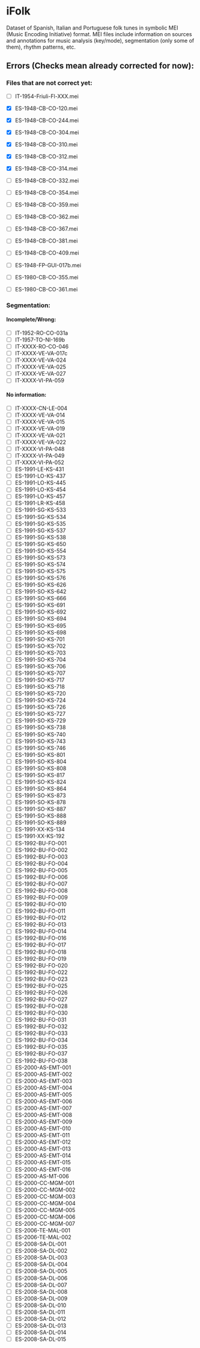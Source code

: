 # iFolk

Dataset of Spanish, Italian and Portuguese folk tunes in symbolic MEI (Music Encoding Initiative) format. MEI files include information on sources and annotations for music analysis (key/mode), segmentation (only some of them), rhythm patterns, etc.

## Errors (Checks mean already corrected for now):

### Files that are not correct yet:
- [ ] IT-1954-Friuli-Fl-XXX.mei
- [x] ES-1948-CB-CO-120.mei 
- [x] ES-1948-CB-CO-244.mei 
- [x] ES-1948-CB-CO-304.mei 
- [x] ES-1948-CB-CO-310.mei 
- [x] ES-1948-CB-CO-312.mei 
- [x] ES-1948-CB-CO-314.mei 
- [ ] ES-1948-CB-CO-332.mei 
- [ ] ES-1948-CB-CO-354.mei 
- [ ] ES-1948-CB-CO-359.mei 
- [ ] ES-1948-CB-CO-362.mei 
- [ ] ES-1948-CB-CO-367.mei 
- [ ] ES-1948-CB-CO-381.mei 
- [ ] ES-1948-CB-CO-409.mei 
- [ ] ES-1948-FP-GUI-017b.mei 
- [ ] ES-1980-CB-CO-355.mei 
- [ ] ES-1980-CB-CO-361.mei 


### Segmentation:

#### Incomplete/Wrong:

- [ ] IT-1952-RO-CO-031a
- [ ] IT-1957-TO-NI-169b
- [ ] IT-XXXX-RO-CO-046
- [ ] IT-XXXX-VE-VA-017c
- [ ] IT-XXXX-VE-VA-024
- [ ] IT-XXXX-VE-VA-025
- [ ] IT-XXXX-VE-VA-027
- [ ] IT-XXXX-VI-PA-059

#### No information:

- [ ] IT-XXXX-CN-LE-004
- [ ] IT-XXXX-VE-VA-014
- [ ] IT-XXXX-VE-VA-015
- [ ] IT-XXXX-VE-VA-019
- [ ] IT-XXXX-VE-VA-021
- [ ] IT-XXXX-VE-VA-022
- [ ] IT-XXXX-VI-PA-048
- [ ] IT-XXXX-VI-PA-049
- [ ] IT-XXXX-VI-PA-052
- [ ] ES-1991-LE-KS-431 
- [ ] ES-1991-LO-KS-437 
- [ ] ES-1991-LO-KS-445 
- [ ] ES-1991-LO-KS-454 
- [ ] ES-1991-LO-KS-457 
- [ ] ES-1991-LR-KS-458 
- [ ] ES-1991-SG-KS-533 
- [ ] ES-1991-SG-KS-534 
- [ ] ES-1991-SG-KS-535 
- [ ] ES-1991-SG-KS-537 
- [ ] ES-1991-SG-KS-538 
- [ ] ES-1991-SG-KS-650 
- [ ] ES-1991-SO-KS-554 
- [ ] ES-1991-SO-KS-573 
- [ ] ES-1991-SO-KS-574 
- [ ] ES-1991-SO-KS-575 
- [ ] ES-1991-SO-KS-576 
- [ ] ES-1991-SO-KS-626 
- [ ] ES-1991-SO-KS-642 
- [ ] ES-1991-SO-KS-666 
- [ ] ES-1991-SO-KS-691 
- [ ] ES-1991-SO-KS-692 
- [ ] ES-1991-SO-KS-694 
- [ ] ES-1991-SO-KS-695 
- [ ] ES-1991-SO-KS-698 
- [ ] ES-1991-SO-KS-701 
- [ ] ES-1991-SO-KS-702 
- [ ] ES-1991-SO-KS-703 
- [ ] ES-1991-SO-KS-704 
- [ ] ES-1991-SO-KS-706 
- [ ] ES-1991-SO-KS-707 
- [ ] ES-1991-SO-KS-717 
- [ ] ES-1991-SO-KS-718 
- [ ] ES-1991-SO-KS-720 
- [ ] ES-1991-SO-KS-724 
- [ ] ES-1991-SO-KS-726 
- [ ] ES-1991-SO-KS-727 
- [ ] ES-1991-SO-KS-729 
- [ ] ES-1991-SO-KS-738 
- [ ] ES-1991-SO-KS-740 
- [ ] ES-1991-SO-KS-743 
- [ ] ES-1991-SO-KS-746 
- [ ] ES-1991-SO-KS-801 
- [ ] ES-1991-SO-KS-804 
- [ ] ES-1991-SO-KS-808 
- [ ] ES-1991-SO-KS-817 
- [ ] ES-1991-SO-KS-824 
- [ ] ES-1991-SO-KS-864 
- [ ] ES-1991-SO-KS-873 
- [ ] ES-1991-SO-KS-878 
- [ ] ES-1991-SO-KS-887 
- [ ] ES-1991-SO-KS-888 
- [ ] ES-1991-SO-KS-889 
- [ ] ES-1991-XX-KS-134 
- [ ] ES-1991-XX-KS-192 
- [ ] ES-1992-BU-FO-001 
- [ ] ES-1992-BU-FO-002 
- [ ] ES-1992-BU-FO-003 
- [ ] ES-1992-BU-FO-004 
- [ ] ES-1992-BU-FO-005 
- [ ] ES-1992-BU-FO-006 
- [ ] ES-1992-BU-FO-007 
- [ ] ES-1992-BU-FO-008 
- [ ] ES-1992-BU-FO-009 
- [ ] ES-1992-BU-FO-010 
- [ ] ES-1992-BU-FO-011 
- [ ] ES-1992-BU-FO-012 
- [ ] ES-1992-BU-FO-013 
- [ ] ES-1992-BU-FO-014 
- [ ] ES-1992-BU-FO-016 
- [ ] ES-1992-BU-FO-017 
- [ ] ES-1992-BU-FO-018 
- [ ] ES-1992-BU-FO-019 
- [ ] ES-1992-BU-FO-020 
- [ ] ES-1992-BU-FO-022 
- [ ] ES-1992-BU-FO-023 
- [ ] ES-1992-BU-FO-025 
- [ ] ES-1992-BU-FO-026 
- [ ] ES-1992-BU-FO-027 
- [ ] ES-1992-BU-FO-028 
- [ ] ES-1992-BU-FO-030 
- [ ] ES-1992-BU-FO-031 
- [ ] ES-1992-BU-FO-032 
- [ ] ES-1992-BU-FO-033 
- [ ] ES-1992-BU-FO-034 
- [ ] ES-1992-BU-FO-035 
- [ ] ES-1992-BU-FO-037 
- [ ] ES-1992-BU-FO-038 
- [ ] ES-2000-AS-EMT-001 
- [ ] ES-2000-AS-EMT-002 
- [ ] ES-2000-AS-EMT-003 
- [ ] ES-2000-AS-EMT-004 
- [ ] ES-2000-AS-EMT-005 
- [ ] ES-2000-AS-EMT-006 
- [ ] ES-2000-AS-EMT-007 
- [ ] ES-2000-AS-EMT-008 
- [ ] ES-2000-AS-EMT-009 
- [ ] ES-2000-AS-EMT-010 
- [ ] ES-2000-AS-EMT-011 
- [ ] ES-2000-AS-EMT-012 
- [ ] ES-2000-AS-EMT-013 
- [ ] ES-2000-AS-EMT-014 
- [ ] ES-2000-AS-EMT-015 
- [ ] ES-2000-AS-EMT-016 
- [ ] ES-2000-AS-MT-006 
- [ ] ES-2000-CC-MGM-001 
- [ ] ES-2000-CC-MGM-002 
- [ ] ES-2000-CC-MGM-003 
- [ ] ES-2000-CC-MGM-004 
- [ ] ES-2000-CC-MGM-005 
- [ ] ES-2000-CC-MGM-006 
- [ ] ES-2000-CC-MGM-007 
- [ ] ES-2006-TE-MAL-001 
- [ ] ES-2006-TE-MAL-002
- [ ] ES-2008-SA-DL-001 
- [ ] ES-2008-SA-DL-002 
- [ ] ES-2008-SA-DL-003 
- [ ] ES-2008-SA-DL-004 
- [ ] ES-2008-SA-DL-005 
- [ ] ES-2008-SA-DL-006 
- [ ] ES-2008-SA-DL-007 
- [ ] ES-2008-SA-DL-008 
- [ ] ES-2008-SA-DL-009 
- [ ] ES-2008-SA-DL-010 
- [ ] ES-2008-SA-DL-011 
- [ ] ES-2008-SA-DL-012 
- [ ] ES-2008-SA-DL-013 
- [ ] ES-2008-SA-DL-014 
- [ ] ES-2008-SA-DL-015 

